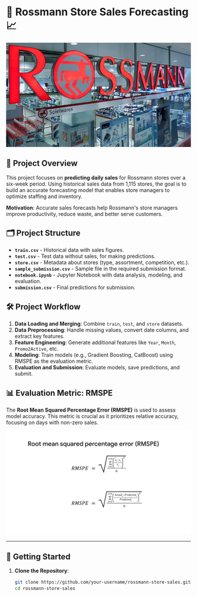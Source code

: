 # 🌟 Rossmann Store Sales Forecasting 📈

![Rossmann Store](rossmann_stores.jpg)

## 📝 Project Overview
This project focuses on **predicting daily sales** for Rossmann stores over a six-week period. Using historical sales data from 1,115 stores, the goal is to build an accurate forecasting model that enables store managers to optimize staffing and inventory.

**Motivation**: Accurate sales forecasts help Rossmann's store managers improve productivity, reduce waste, and better serve customers.

## 🗂️ Project Structure
- **`train.csv`** - Historical data with sales figures.
- **`test.csv`** - Test data without sales, for making predictions.
- **`store.csv`** - Metadata about stores (type, assortment, competition, etc.).
- **`sample_submission.csv`** - Sample file in the required submission format.
- **`notebook.ipynb`** - Jupyter Notebook with data analysis, modeling, and evaluation.
- **`submission.csv`** - Final predictions for submission.

## 🛠️ Project Workflow
1. **Data Loading and Merging**: Combine `train`, `test`, and `store` datasets.
2. **Data Preprocessing**: Handle missing values, convert date columns, and extract key features.
3. **Feature Engineering**: Generate additional features like `Year`, `Month`, `Promo2Active`, etc.
4. **Modeling**: Train models (e.g., Gradient Boosting, CatBoost) using RMSPE as the evaluation metric.
5. **Evaluation and Submission**: Evaluate models, save predictions, and submit.

## 📊 Evaluation Metric: RMSPE
The **Root Mean Squared Percentage Error (RMSPE)** is used to assess model accuracy. This metric is crucial as it prioritizes relative accuracy, focusing on days with non-zero sales.

![RMSPE Formula](maxresdefault.jpg)

---

## 🚀 Getting Started

1. **Clone the Repository**:
   ```bash
   git clone https://github.com/your-username/rossmann-store-sales.git
   cd rossmann-store-sales
